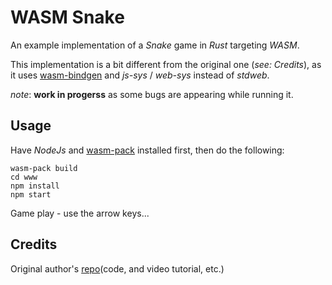 # WASM Snake

An example implementation of a _Snake_ game in _Rust_ targeting _WASM_.

This implementation is a bit different from the original one (_see: Credits_), as it uses [wasm-bindgen](https://rustwasm.github.io/docs/wasm-bindgen/) and _js-sys_ / _web-sys_ instead of _stdweb_.

_note_: **work in progerss** as some bugs are appearing while running it.

## Usage

Have _NodeJs_ and [wasm-pack](https://rustwasm.github.io/wasm-pack/) installed first, then do the following:

```shell
wasm-pack build
cd www
npm install
npm start
```

Game play - use the arrow keys...

## Credits

Original author's [repo](https://github.com/tensor-programming/wasm_snake_example)(code, and video tutorial, etc.)